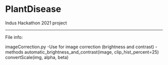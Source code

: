 # PlantDisease
Indus Hackathon 2021 project

---
File info:

imageCorrection.py
-Use for image correction (brightness and contrast)
-methods
automatic_brightness_and_contrast(image, clip_hist_percent=25)
convertScale(img, alpha, beta)
